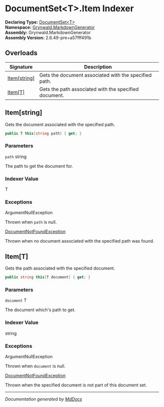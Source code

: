 ﻿<!--  
  <auto-generated>   
    The contents of this file were generated by a tool.  
    Changes to this file may be list if the file is regenerated  
  </auto-generated>   
-->

# DocumentSet\<T\>.Item Indexer

**Declaring Type:** [DocumentSet\<T\>](../index.md)  
**Namespace:** [Grynwald.MarkdownGenerator](../../index.md)  
**Assembly:** Grynwald.MarkdownGenerator  
**Assembly Version:** 2.6.49\-pre+a57fff491b

## Overloads

| Signature                     | Description                                           |
| ----------------------------- | ----------------------------------------------------- |
| [Item\[string\]](#itemstring) | Gets the document associated with the specified path. |
| [Item\[T\]](#itemt)           | Gets the path associated with the specified document. |

## Item\[string\]

Gets the document associated with the specified path.

```csharp
public T this[string path] { get; }
```

### Parameters

`path`  string

The path to get the document for.

### Indexer Value

T

### Exceptions

ArgumentNullException

Thrown when `path` is null.

[DocumentNotFoundException](../../DocumentNotFoundException/index.md)

Thrown when no document associated with the specified path was found.

## Item\[T\]

Gets the path associated with the specified document.

```csharp
public string this[T document] { get; }
```

### Parameters

`document`  T

The document which's path to get.

### Indexer Value

string

### Exceptions

ArgumentNullException

Thrown when `document` is null.

[DocumentNotFoundException](../../DocumentNotFoundException/index.md)

Thrown when the specified document is not part of this document set.

___

*Documentation generated by [MdDocs](https://github.com/ap0llo/mddocs)*
